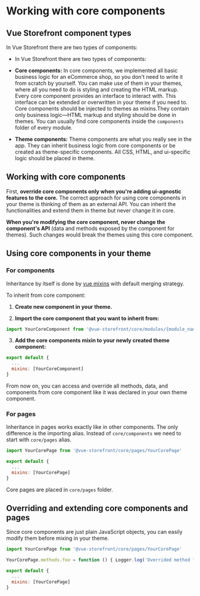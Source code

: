 # Working with core components

## Vue Storefront component types

In Vue Storefront there are two types of components:

- In Vue Storefront there are two types of components:

- **Core components:** In core components, we implemented all basic business logic for an eCommerce shop, so you don't need to write it from scratch by yourself. You can make use of them in your themes, where all you need to do is styling and creating the HTML markup. Every core component provides an interface to interact with. This interface can be extended or overwritten in your theme if you need to. Core components should be injected to themes as mixins.They contain only business logic—HTML markup and styling should be done in themes. You can usually find core components inside the `components` folder of every module.

- **Theme components:** Theme components are what you really see in the app. They can inherit business logic from core components or be created as theme-specific components. All CSS, HTML, and ui-specific logic should be placed in theme.

## Working with core components

First, **override core components only when you're adding ui-agnostic features to the core.** The correct approach for using core components in your theme is thinking of them as an external API. You can inherit the functionalities and extend them in theme but never change it in core.

**When you're modifying the core component, never change the component's API** (data and methods exposed by the component for themes). Such changes would break the themes using this core component.

## Using core components in your theme

### For components

Inheritance by itself is done by [vue mixins](https://vuejs.org/v2/guide/mixins.html) with default merging strategy.

To inherit from core component:

1. **Create new component in your theme.**

2. **Import the core component that you want to inherit from:**

```js
import YourCoreComponent from '@vue-storefront/core/modules/{module_name}/YourCoreComponent';
```

3. **Add the core components mixin to your newly created theme component:**

```js
export default {
  ...
  mixins: [YourCoreComponent]
}
```

From now on, you can access and override all methods, data, and components from core component like it was declared in your own theme component.

### For pages

Inheritance in pages works exactly like in other components. The only difference is the importing alias. Instead of `core/components` we need to start with `core/pages` alias.

```js
import YourCorePage from '@vue-storefront/core/pages/YourCorePage'

export default {
  ...
  mixins: [YourCorePage]
}
```

Core pages are placed in `core/pages` folder.

## Overriding and extending core components and pages

Since core components are just plain JavaScript objects, you can easily modify them before mixing in your theme.

```js
import YourCorePage from '@vue-storefront/core/pages/YourCorePage'

YourCorePage.methods.foo = function () { Logger.log('Overrided method foo')() }

export default {
  ...
  mixins: [YourCorePage]
}
```
